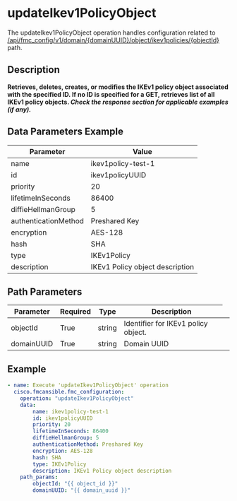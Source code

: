 # updateIkev1PolicyObject

The updateIkev1PolicyObject operation handles configuration related to [/api/fmc_config/v1/domain/{domainUUID}/object/ikev1policies/{objectId}](/paths//api/fmc_config/v1/domain/{domain_uuid}/object/ikev1policies/{object_id}.md) path.&nbsp;
## Description
**Retrieves, deletes, creates, or modifies the IKEv1 policy object associated with the specified ID. If no ID is specified for a GET, retrieves list of all IKEv1 policy objects. _Check the response section for applicable examples (if any)._**

## Data Parameters Example
| Parameter | Value |
| --------- | -------- |
| name | ikev1policy-test-1 |
| id | ikev1policyUUID |
| priority | 20 |
| lifetimeInSeconds | 86400 |
| diffieHellmanGroup | 5 |
| authenticationMethod | Preshared Key |
| encryption | AES-128 |
| hash | SHA |
| type | IKEv1Policy |
| description | IKEv1 Policy object description |

## Path Parameters
| Parameter | Required | Type | Description |
| --------- | -------- | ---- | ----------- |
| objectId | True | string <td colspan=3> Identifier for IKEv1 policy object. |
| domainUUID | True | string <td colspan=3> Domain UUID |

## Example
```yaml
- name: Execute 'updateIkev1PolicyObject' operation
  cisco.fmcansible.fmc_configuration:
    operation: "updateIkev1PolicyObject"
    data:
        name: ikev1policy-test-1
        id: ikev1policyUUID
        priority: 20
        lifetimeInSeconds: 86400
        diffieHellmanGroup: 5
        authenticationMethod: Preshared Key
        encryption: AES-128
        hash: SHA
        type: IKEv1Policy
        description: IKEv1 Policy object description
    path_params:
        objectId: "{{ object_id }}"
        domainUUID: "{{ domain_uuid }}"

```